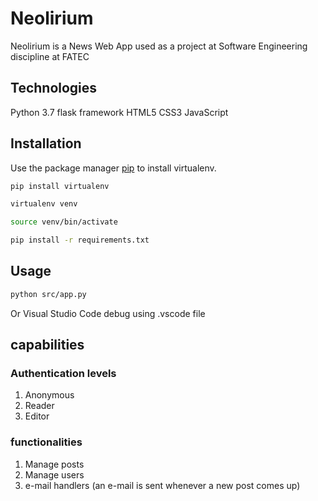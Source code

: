 # Neolirium

Neolirium is a News Web App used as a project at Software Engineering discipline at FATEC 
 
## Technologies
Python 3.7 flask framework
HTML5
CSS3
JavaScript
## Installation

Use the package manager [pip](https://pip.pypa.io/en/stable/) to install virtualenv.

```bash
pip install virtualenv
```
```bash
virtualenv venv
```
```bash
source venv/bin/activate
```
```bash
pip install -r requirements.txt
```

## Usage

```bash
python src/app.py
```
Or Visual Studio Code debug using .vscode file

## capabilities
### Authentication levels
1. Anonymous
2. Reader
3. Editor
### functionalities
1. Manage posts
2. Manage users
3. e-mail handlers (an e-mail is sent whenever a new post comes up)